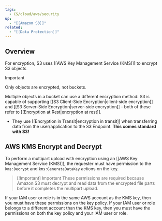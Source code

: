 ```yaml
---
tags:
  - CS/cloud/aws/security
up:
  - "[[Amazon S3]]"
related:
  - "[[Data Protection]]"
---
```

## Overview

For encryption, S3 uses [[AWS Key Management Service (KMS)]] to encrypt S3 objects. 

>[!IMPORTANT]
>Only objects are encrypted, not buckets.

Multiple objects in a bucket can use a different encryption method. S3 is capable of supporting [[S3 Client-Side Encryption|client-side encryption]] and [[S3 Server-Side Encryption|server-side encryption]] - both of these refer to [[Encryption at Rest|encryption at rest]]. 

- They use [[Encryption in Transit|encryption in transit]] when transferring data from the user/application to the S3 Endpoint. **This comes standard with S3!**

## AWS KMS Encrypt and Decrypt

To perform a multipart upload with encryption using an [[AWS Key Management Service (KMS)]], the requester must have permission to the `kms:Decrypt` and `kms:GenerateDataKey` actions on the key. 

>[!Important] Important
>These permissions are required because Amazon S3 must decrypt and read data from the encrypted file parts before it completes the multipart upload.

If your IAM user or role is in the same AWS account as the KMS key, then you must have these permissions on the key policy. If your IAM user or role belongs to a different account than the KMS key, then you must have the permissions on both the key policy and your IAM user or role.